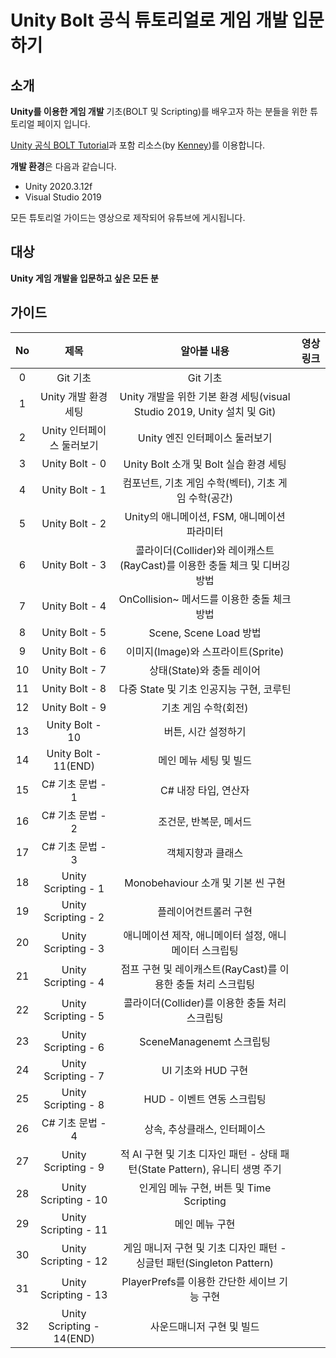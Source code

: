 # Unity Bolt 공식 튜토리얼로 게임 개발 입문하기

## 소개

**Unity를 이용한 게임 개발** 기초(BOLT 및 Scripting)를 배우고자 하는 분들을 위한 튜토리얼 페이지 입니다.

[Unity 공식 BOLT Tutorial](https://learn.unity.com/project/bolt-platformer-tutorial?uv=2019.3)과 포함 리소스(by [Kenney](https://kenney.nl/))를 이용합니다.

**개발 환경**은 다음과 같습니다.

*   Unity 2020.3.12f
*   Visual Studio 2019

모든 튜토리얼 가이드는 영상으로 제작되어 유튜브에 게시됩니다.

## 대상

**Unity 게임 개발을 입문하고 싶은 모든 분**

## 가이드

|  No  |           제목            |                         알아볼 내용                          | 영상 링크 |
| :--: | :-----------------------: | :----------------------------------------------------------: | :-------: |
|  0   |         Git 기초          |                           Git 기초                           |           |
|  1   |   Unity 개발 환경 세팅    | Unity 개발을 위한 기본 환경 세팅(visual Studio 2019, Unity 설치 및 Git) |           |
|  2   | Unity 인터페이스 둘러보기 |                Unity 엔진 인터페이스 둘러보기                |           |
|  3   |      Unity Bolt - 0       |            Unity Bolt 소개 및 Bolt 실습 환경 세팅            |           |
|  4   |      Unity Bolt - 1       |     컴포넌트, 기초 게임 수학(벡터), 기초 게임 수학(공간)     |           |
|  5   |      Unity Bolt - 2       |         Unity의 애니메이션, FSM, 애니메이션 파라미터         |           |
|  6   |      Unity Bolt - 3       | 콜라이더(Collider)와 레이캐스트(RayCast)를 이용한 충돌 체크 및 디버깅 방법 |           |
|  7   |      Unity Bolt - 4       |         OnCollision~ 메서드를 이용한 충돌 체크 방법          |           |
|  8   |      Unity Bolt - 5       |                    Scene, Scene Load 방법                    |           |
|  9   |      Unity Bolt - 6       |              이미지(Image)와 스프라이트(Sprite)              |           |
|  10  |      Unity Bolt - 7       |                  상태(State)와 충돌 레이어                   |           |
|  11  |      Unity Bolt - 8       |           다중 State 및 기초 인공지능 구현, 코루틴           |           |
|  12  |      Unity Bolt - 9       |                     기초 게임 수학(회전)                     |           |
|  13  |      Unity Bolt - 10      |                     버튼, 시간 설정하기                      |           |
|  14  |   Unity Bolt - 11(END)    |                    메인 메뉴 세팅 및 빌드                    |           |
|  15  |     C# 기초 문법 - 1      |                     C# 내장 타입, 연산자                     |           |
|  16  |     C# 기초 문법 - 2      |                    조건문, 반복문, 메서드                    |           |
|  17  |     C# 기초 문법 - 3      |                      객체지향과 클래스                       |           |
|  18  |    Unity Scripting - 1    |              Monobehaviour 소개 및 기본 씬 구현              |           |
|  19  |    Unity Scripting - 2    |                    플레이어컨트롤러 구현                     |           |
|  20  |    Unity Scripting - 3    |    애니메이션 제작, 애니메이터 설정, 애니메이터 스크립팅     |           |
|  21  |    Unity Scripting - 4    | 점프 구현 및 레이캐스트(RayCast)를 이용한 충돌 처리 스크립팅 |           |
|  22  |    Unity Scripting - 5    |        콜라이더(Collider)를 이용한 충돌 처리 스크립팅        |           |
|  23  |    Unity Scripting - 6    |                   SceneManagenemt 스크립팅                   |           |
|  24  |    Unity Scripting - 7    |                      UI 기초와 HUD 구현                      |           |
|  25  |    Unity Scripting - 8    |                  HUD - 이벤트 연동 스크립팅                  |           |
|  26  |     C# 기초 문법 - 4      |                 상속, 추상클래스, 인터페이스                 |           |
|  27  |    Unity Scripting - 9    | 적 AI 구현 및 기초 디자인 패턴 - 상태 패턴(State Pattern), 유니티 생명 주기 |           |
|  28  |   Unity Scripting - 10    |           인게임 메뉴 구현, 버튼 및 Time Scripting           |           |
|  29  |   Unity Scripting - 11    |                        메인 메뉴 구현                        |           |
|  30  |   Unity Scripting - 12    | 게임 매니저 구현 및 기초 디자인 패턴 - 싱글턴 패턴(Singleton Pattern) |           |
|  31  |   Unity Scripting - 13    |         PlayerPrefs를 이용한 간단한 세이브 기능 구현         |           |
|  32  | Unity Scripting - 14(END) |                  사운드매니저 구현 및 빌드                   |           |

